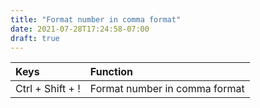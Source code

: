 ```yaml
---
title: "Format number in comma format"
date: 2021-07-28T17:24:58-07:00
draft: true
---
```


| Keys                       | Function                                               |
|:---------------------------|:-------------------------------------------------------| 
| Ctrl + Shift + !           | Format number in comma format                          |